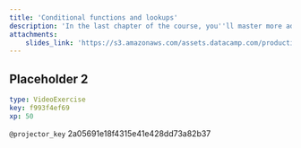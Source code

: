 ```yaml
---
title: 'Conditional functions and lookups'
description: 'In the last chapter of the course, you''ll master more advanced functions like `IF()` and `VLOOKUP()`. Conditional and lookup functions won’t seem so scary after you completed this chapter.'
attachments:
    slides_link: 'https://s3.amazonaws.com/assets.datacamp.com/production/course_8553/slides/chapter2.pdf'
---
```


## Placeholder 2

```yaml
type: VideoExercise
key: f993f4ef69
xp: 50
```

`@projector_key`
2a05691e18f4315e41e428dd73a82b37
